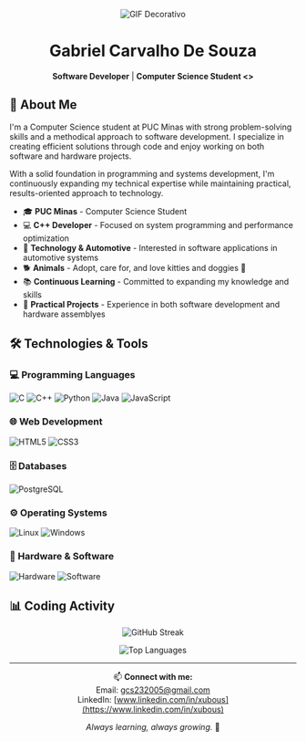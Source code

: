 <div align="center">
  
![GIF Decorativo](https://i.pinimg.com/originals/3c/a3/7c/3ca37c29061fce8aea80945c2dd7b3f9.gif)

# Gabriel Carvalho De Souza

**Software Developer** | **Computer Science Student <>**

</div>

## 👋 About Me

I'm a Computer Science student at PUC Minas with strong problem-solving skills and a methodical approach to software development. I specialize in creating efficient solutions through code and enjoy working on both software and hardware projects.

With a solid foundation in programming and systems development, I'm continuously expanding my technical expertise while maintaining practical, results-oriented approach to technology.

- 🎓 **PUC Minas** - Computer Science Student
- 💻 **C++ Developer** - Focused on system programming and performance optimization  
- 🚗 **Technology & Automotive** - Interested in software applications in automotive systems
- 🐕 **Animals** - Adopt, care for, and love kitties and doggies 🐾
- 📚 **Continuous Learning** - Committed to expanding my knowledge and skills
- 🔧 **Practical Projects** - Experience in both software development and hardware assemblyes

## 🛠️ Technologies & Tools

### 💻 Programming Languages
![C](https://img.shields.io/badge/c-%2300599C.svg?style=for-the-badge&logo=c&logoColor=white)
![C++](https://img.shields.io/badge/c++-%2300599C.svg?style=for-the-badge&logo=c%2B%2B&logoColor=white)
![Python](https://img.shields.io/badge/python-3670A0?style=for-the-badge&logo=python&logoColor=ffdd54)
![Java](https://img.shields.io/badge/java-%23ED8B00.svg?style=for-the-badge&logo=java&logoColor=white)
![JavaScript](https://img.shields.io/badge/javascript-%23323330.svg?style=for-the-badge&logo=javascript&logoColor=%23F7DF1E)

### 🌐 Web Development
![HTML5](https://img.shields.io/badge/html5-%23E34F26.svg?style=for-the-badge&logo=html5&logoColor=white)
![CSS3](https://img.shields.io/badge/css3-%231572B6.svg?style=for-the-badge&logo=css3&logoColor=white)

### 🗄️ Databases
![PostgreSQL](https://img.shields.io/badge/postgresql-%23316192.svg?style=for-the-badge&logo=postgresql&logoColor=white)

### ⚙️ Operating Systems
![Linux](https://img.shields.io/badge/Linux-FCC624?style=for-the-badge&logo=linux&logoColor=black)
![Windows](https://img.shields.io/badge/Windows-0078D6?style=for-the-badge&logo=windows&logoColor=white)

### 🔧 Hardware & Software
![Hardware](https://img.shields.io/badge/Hardware_Assembly-000000?style=for-the-badge&logo=raspberrypi&logoColor=white)
![Software](https://img.shields.io/badge/Software_Development-6DB33F?style=for-the-badge&logo=windowsterminal&logoColor=white)

## 📊 Coding Activity

<div align="center">
  
![GitHub Streak](https://streak-stats.demolab.com?user=xubous&theme=github-dark&hide_border=true&date_format=M%20j%5B%2C%20Y%5D&background=45%2C0C0C0C%2C0C0C0C&fire=FF7B25&ring=FF7B25&currStreakLabel=FF7B25)

![Top Languages](https://github-readme-stats.vercel.app/api/top-langs/?username=xubous&layout=compact&theme=github_dark&hide_border=true&bg_color=0C0C0C&title_color=FF7B25&text_color=FFFFFF&langs_count=6)

</div>

---

<div align="center">
  
📫 **Connect with me:**  
Email: gcs232005@gmail.com  
LinkedIn: [www.linkedin.com/in/xubous](https://www.linkedin.com/in/xubous)

*Always learning, always growing.* 🚀

</div>
